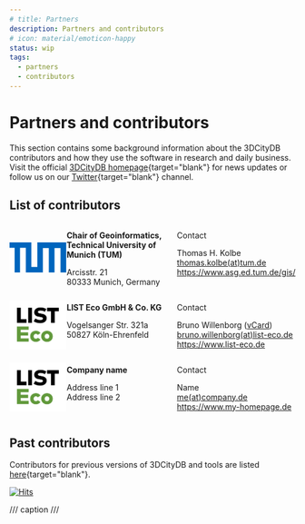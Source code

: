 ```yaml
---
# title: Partners
description: Partners and contributors
# icon: material/emoticon-happy
status: wip
tags:
  - partners
  - contributors
---
```


# Partners and contributors

This section contains some background information about the 3DCityDB contributors and how they use the software in research and daily business. Visit the official [3DCityDB homepage](https://www.3dcitydb.org/3dcitydb/){target="blank"} for news updates or follow us on our [Twitter](https://twitter.com/3dcitydb){target="blank"} channel.

## List of contributors

<div style="display: table; width: 100%;">

  <div style="display: table-row;">
    <div style="display: table-cell; text-align: center; vertical-align: middle; width: 20%;">
      <a href="tum-gis/"><img src="./assets/TUMLogo_oZ_Vollfl_blau_RGB.png" alt="Icon" style="max-width: 100px;"></a>
    </div>
    <div style="display: table-cell; text-align: left; vertical-align: top; width: 40%;">
      <p>
        <b>Chair of Geoinformatics, Technical University of Munich (TUM)</b>
      </p>
      <p>
         Arcisstr. 21</br>
         80333 Munich, Germany
      </p>
    </div>
    <div style="display: table-cell; text-align: left; vertical-align: top; width: 40%;">
      <p>Contact</p>
      <p>
        Thomas H. Kolbe</br>
        <a href="mailto:thomas.kolbe(at)tum.de">thomas.kolbe(at)tum.de</a></br>
        <a href="https://www.asg.ed.tum.de/gis/" target="_blank">https://www.asg.ed.tum.de/gis/</a>
      </p>
    </div>
  </div>

  <div style="display: table-row;">
    <div style="display: table-cell; text-align: center; vertical-align: middle; width: 20%;">
      <a href="list-eco/"><img src="./assets/List_Eco_Farbe_sRGB.svg" alt="Icon" style="max-width: 100px;"></a>
    </div>
    <div style="display: table-cell; text-align: left; vertical-align: top; width: 40%;">
      <p>
        <b>LIST Eco GmbH & Co. KG</b>
      </p>
      <p>
        Vogelsanger Str. 321a</br>
        50827 Köln-Ehrenfeld
      </p>
    </div>
    <div style="display: table-cell; text-align: left; vertical-align: top; width: 40%;">
      <p>Contact</p>
      <p>
        Bruno Willenborg (<a href="https://www.list-gruppe.de/vcard/?vcard=8ltoiBNbvu2POP8fuZm3VH7JD" target="_blank">vCard</a>)</br>
        <a href="mailto:bruno.willenborg(at)list-eco.de">bruno.willenborg(at)list-eco.de</a></br>
        <a href="https://www.list-eco.de" target="_blank">https://www.list-eco.de</a>
      </p>
    </div>
  </div>

  <div style="display: table-row;">
    <div style="display: table-cell; text-align: center; vertical-align: middle; width: 20%;">
      <!-- Replace with your icon -->
      <a href="list-eco/"><img src="./assets/List_Eco_Farbe_sRGB.svg" alt="Icon" style="max-width: 100px;"></a>
    </div>
    <div style="display: table-cell; text-align: left; vertical-align: top; width: 40%;">
      <!-- Replace with your text -->
      <p>
        <b>Company name</b>
      </p>
      <p>
         Address line 1</br>
         Address line 2
      </p>
    </div>
    <div style="display: table-cell; text-align: left; vertical-align: top; width: 40%;">
      <!-- Replace with your text -->
      <p>Contact</p>
      <p>
        Name</br>
        <a href="mailto:me(at)company.de">me(at)company.de</a></br>
        <a href="https://www.my-homepage.de" target="_blank">https://www.my-homepage.de</a>
      </p>
    </div>
  </div>
</div>

## Past contributors

Contributors for previous versions of 3DCityDB and tools are listed [here](https://3dcitydb-docs.readthedocs.io/en/latest/appendix/contributors.html){target="blank"}.

[![Hits](https://hits.seeyoufarm.com/api/count/incr/badge.svg?url=https%3A%2F%2F3dcitydb.github.io%2F3dcitydb-mkdocs%2Fpartners%2Findex%2F&count_bg=%2379C83D&title_bg=%23555555&icon=&icon_color=%23E7E7E7&title=Visitors&edge_flat=false)](https://hits.seeyoufarm.com/#history)

/// caption
///
